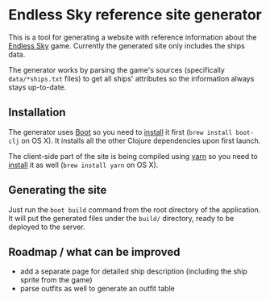 # Endless Sky reference site generator

This is a tool for generating a website with reference information about the [Endless Sky](https://endless-sky.github.io/) game. Currently the generated site only includes the ships data.

The generator works by parsing the game's sources (specifically `data/*ships.txt` files) to get all ships' attributes so the information always stays up-to-date.

## Installation

The generator uses [Boot](http://boot-clj.com/) so you need to [install](https://github.com/boot-clj/boot#install) it first (`brew install boot-clj` on OS X). It installs all the other Clojure dependencies upon first launch.

The client-side part of the site is being compiled using [yarn](https://yarnpkg.com) so you need to [install](https://yarnpkg.com/en/docs/install) it as well (`brew install yarn` on OS X).

## Generating the site

Just run the `boot build` command from the root directory of the application. It will put the generated files under the `build/` directory, ready to be deployed to the server.

## Roadmap / what can be improved

* add a separate page for detailed ship description (including the ship sprite from the game)
* parse outfits as well to generate an outfit table
